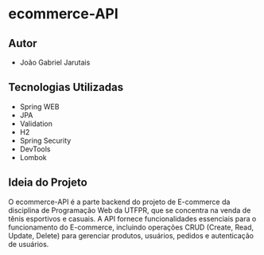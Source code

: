 # ecommerce-API

## Autor
- João Gabriel Jarutais
  
## Tecnologias Utilizadas
- Spring WEB
- JPA
- Validation
- H2
- Spring Security
- DevTools
- Lombok

## Ideia do Projeto
O ecommerce-API é a parte backend do projeto de E-commerce da disciplina de Programação Web da UTFPR, que se concentra na venda de tênis esportivos e casuais. A API fornece funcionalidades essenciais para o funcionamento do E-commerce, incluindo operações CRUD (Create, Read, Update, Delete) para gerenciar produtos, usuários, pedidos e autenticação de usuários.
